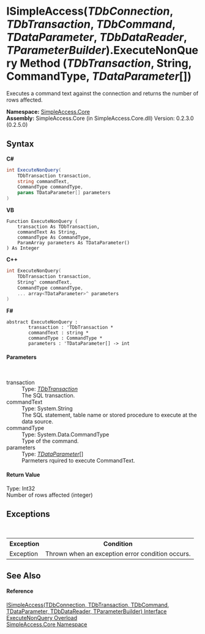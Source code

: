 # ISimpleAccess(*TDbConnection*, *TDbTransaction*, *TDbCommand*, *TDataParameter*, *TDbDataReader*, *TParameterBuilder*).ExecuteNonQuery Method (*TDbTransaction*, String, CommandType, *TDataParameter*[])
 

Executes a command text against the connection and returns the number of rows affected.

**Namespace:**&nbsp;<a href="N_SimpleAccess_Core">SimpleAccess.Core</a><br />**Assembly:**&nbsp;SimpleAccess.Core (in SimpleAccess.Core.dll) Version: 0.2.3.0 (0.2.5.0)

## Syntax

**C#**<br />
``` C#
int ExecuteNonQuery(
	TDbTransaction transaction,
	string commandText,
	CommandType commandType,
	params TDataParameter[] parameters
)
```

**VB**<br />
``` VB
Function ExecuteNonQuery ( 
	transaction As TDbTransaction,
	commandText As String,
	commandType As CommandType,
	ParamArray parameters As TDataParameter()
) As Integer
```

**C++**<br />
``` C++
int ExecuteNonQuery(
	TDbTransaction transaction, 
	String^ commandText, 
	CommandType commandType, 
	... array<TDataParameter>^ parameters
)
```

**F#**<br />
``` F#
abstract ExecuteNonQuery : 
        transaction : 'TDbTransaction * 
        commandText : string * 
        commandType : CommandType * 
        parameters : 'TDataParameter[] -> int 

```


#### Parameters
&nbsp;<dl><dt>transaction</dt><dd>Type: <a href="T_SimpleAccess_Core_ISimpleAccess_6">*TDbTransaction*</a><br />The SQL transaction.</dd><dt>commandText</dt><dd>Type: System.String<br />The SQL statement, table name or stored procedure to execute at the data source.</dd><dt>commandType</dt><dd>Type: System.Data.CommandType<br />Type of the command.</dd><dt>parameters</dt><dd>Type: <a href="T_SimpleAccess_Core_ISimpleAccess_6">*TDataParameter*</a>[]<br />Parmeters rquired to execute CommandText.</dd></dl>

#### Return Value
Type: Int32<br />Number of rows affected (integer)

## Exceptions
&nbsp;<table><tr><th>Exception</th><th>Condition</th></tr><tr><td>Exception</td><td>Thrown when an exception error condition occurs.</td></tr></table>

## See Also


#### Reference
<a href="T_SimpleAccess_Core_ISimpleAccess_6">ISimpleAccess(TDbConnection, TDbTransaction, TDbCommand, TDataParameter, TDbDataReader, TParameterBuilder) Interface</a><br /><a href="Overload_SimpleAccess_Core_ISimpleAccess_6_ExecuteNonQuery">ExecuteNonQuery Overload</a><br /><a href="N_SimpleAccess_Core">SimpleAccess.Core Namespace</a><br />
